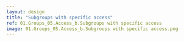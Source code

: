 ```yaml
---
layout: design
title: "Subgroups with specific access"
ref: 01.Groups_05.Access_b.Subgroups with specific access
image: 01.Groups_05.Access_b.Subgroups with specific access.png
---
```

